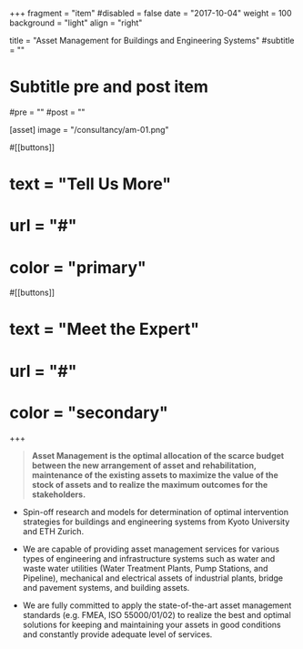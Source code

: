 +++
fragment = "item"
#disabled = false
date = "2017-10-04"
weight = 100
background = "light"
align = "right"

title = "Asset Management for Buildings and Engineering Systems"
#subtitle = ""

# Subtitle pre and post item
#pre = ""
#post = ""

[asset]
  image = "/consultancy/am-01.png"

#[[buttons]]
#  text = "Tell Us More"
#  url = "#"
#  color = "primary"

#[[buttons]]
#  text = "Meet the Expert"
#  url = "#"
#  color = "secondary"
+++

> **Asset Management is the optimal allocation of the scarce budget between the new arrangement of asset and rehabilitation, maintenance of the existing assets to maximize the value of the stock of assets and to realize the maximum outcomes for the stakeholders.**

- Spin-off research and models for determination of optimal intervention strategies for buildings and engineering systems from Kyoto University and ETH Zurich.
- We are capable of providing asset management services for various types of engineering and infrastructure systems such as water and waste water utilities (Water Treatment Plants, Pump Stations, and Pipeline), mechanical and electrical assets of industrial plants, bridge and pavement systems, and building assets.

- We are fully committed to apply the state-of-the-art asset management standards (e.g. FMEA, ISO 55000/01/02) to realize the best and optimal solutions for keeping and maintaining your assets in good conditions and constantly provide adequate level of services.
